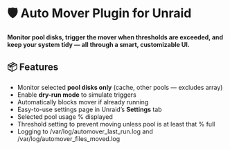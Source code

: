 # 🛡️ Auto Mover Plugin for Unraid

**Monitor pool disks, trigger the mover when thresholds are exceeded, and keep your system tidy — all through a smart, customizable UI.**

## 📦 Features

- Monitor selected **pool disks only** (cache, other pools — excludes array)
- Enable **dry-run mode** to simulate triggers
- Automatically blocks mover if already running
- Easy-to-use settings page in Unraid’s **Settings** tab
- Selected pool usage % displayed
- Threshold setting to prevent moving unless pool is at least that % full
- Logging to /var/log/automover_last_run.log and /var/log/automover_files_moved.log
